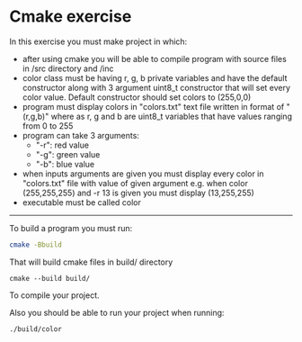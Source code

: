 # Cmake exercise
In this exercise you must make project in which:
- after using cmake you will be able to compile program with source files in /src directory and /inc 
- color class must be having r, g, b private variables and have the default constructor along with 3 argument uint8_t constructor that will set every color value. Default constructor should set colors to (255,0,0)
- program must display colors in "colors.txt" text file written in format of "(r,g,b)" where as r, g and b are uint8_t variables that have values ranging from 0 to 255
- program can take 3 arguments:
  - "-r": red value
  - "-g": green value
  - "-b": blue value
- when inputs arguments are given you must display every color in "colors.txt" file with value of given argument e.g. when color (255,255,255) and -r 13 is given you must display (13,255,255)
- executable must be called color
---
To build a program you must run:
```bash
cmake -Bbuild
```
That will build cmake files in build/ directory

```
cmake --build build/
```
To compile your project.

Also you should be able to run your project when running:
```
./build/color
```